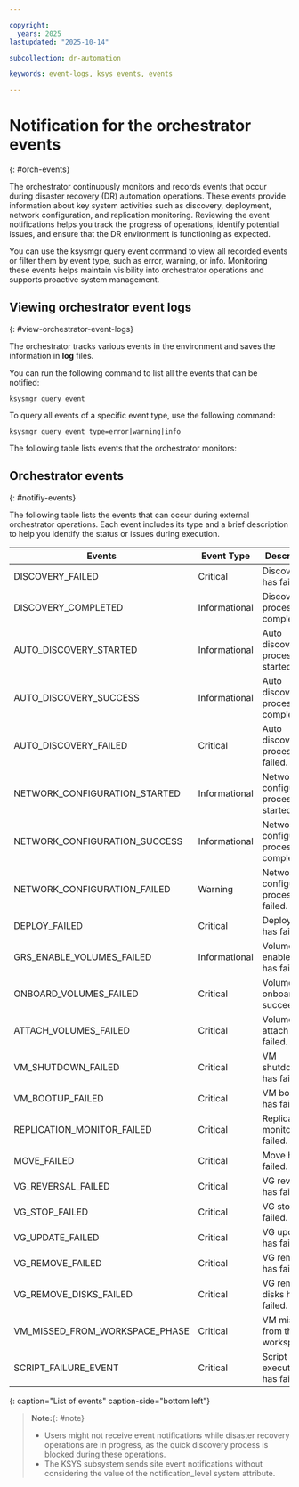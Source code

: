 ```yaml
---

copyright:
  years: 2025
lastupdated: "2025-10-14"

subcollection: dr-automation

keywords: event-logs, ksys events, events 

---
```


# Notification for the orchestrator events
{: #orch-events}

The orchestrator continuously monitors and records events that occur during disaster recovery (DR) automation operations. These events provide information about key system activities such as discovery, deployment, network configuration, and replication monitoring. Reviewing the event notifications helps you track the progress of operations, identify potential issues, and ensure that the DR environment is functioning as expected.

You can use the ksysmgr query event command to view all recorded events or filter them by event type, such as error, warning, or info. Monitoring these events helps maintain visibility into orchestrator operations and supports proactive system management.


## Viewing orchestrator event logs
{: #view-orchestrator-event-logs}

The orchestrator tracks various events in the environment and saves the information in **log** files.

You can run the following command to list all the events that can be notified:

```shell
ksysmgr query event

```

To query all events of a specific event type, use the following command:

```shell
ksysmgr query event type=error|warning|info

```

The following table lists events that the orchestrator monitors:

## Orchestrator events
{: #notifiy-events}

The following table lists the events that can occur during external orchestrator operations. Each event includes its type and a brief description to help you identify the status or issues during execution.

| **Events**                     | **Event Type**    | **Description**                           |
|--------------------------------|-------------------|-------------------------------------------|
| DISCOVERY_FAILED               | Critical          | Discovery has failed.                     |
| DISCOVERY_COMPLETED            | Informational     | Discovery process has completed.          |
| AUTO_DISCOVERY_STARTED         | Informational     | Auto discovery process has started.       |
| AUTO_DISCOVERY_SUCCESS         | Informational     | Auto discovery process completed.         |
| AUTO_DISCOVERY_FAILED          | Critical          | Auto discovery process has failed.        |
| NETWORK_CONFIGURATION_STARTED  | Informational     | Network configuration process has started.|
| NETWORK_CONFIGURATION_SUCCESS  | Informational     | Network configuration process completed.  |
| NETWORK_CONFIGURATION_FAILED   | Warning           | Network configuration process has failed. |
| DEPLOY_FAILED                  | Critical          | Deploy VM has failed.                     |
| GRS_ENABLE_VOLUMES_FAILED      | Informational     | Volumes DR enablement has failed.         |
| ONBOARD_VOLUMES_FAILED         | Critical          | Volumes onboard has succeeded.            |
| ATTACH_VOLUMES_FAILED          | Critical          | Volumes attach has failed.                |
| VM_SHUTDOWN_FAILED             | Critical          | VM shutdown has failed.                   |
| VM_BOOTUP_FAILED               | Critical          | VM bootup has failed.                     |
| REPLICATION_MONITOR_FAILED     | Critical          | Replication monitor has failed.           |
| MOVE_FAILED                    | Critical          | Move has failed.                          |
| VG_REVERSAL_FAILED             | Critical          | VG reversal has failed.                   |
| VG_STOP_FAILED                 | Critical          | VG stop has failed.                       |
| VG_UPDATE_FAILED               | Critical          | VG update has failed.                     |
| VG_REMOVE_FAILED               | Critical          | VG remove has failed.                     |
| VG_REMOVE_DISKS_FAILED         | Critical          | VG remove disks has failed.               |
| VM_MISSED_FROM_WORKSPACE_PHASE | Critical          | VM missed from the workspace.             |
| SCRIPT_FAILURE_EVENT           | Critical          | Script execution has failed.              |
{: caption="List of events" caption-side="bottom left"}

 >  **Note:**{: #note}
  >
  >- Users might not receive event notifications while disaster recovery operations are in progress, as the quick discovery process is blocked during these operations.
 >- The KSYS subsystem sends site event notifications without considering the value of the notification_level system attribute.
